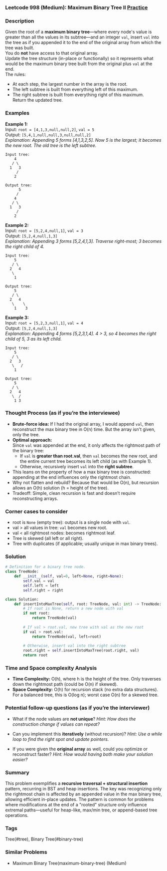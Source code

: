 ### Leetcode 998 (Medium): Maximum Binary Tree II [Practice](https://leetcode.com/problems/maximum-binary-tree-ii)

### Description  
Given the root of a **maximum binary tree**—where every node's value is greater than all the values in its subtree—and an integer `val`, insert `val` into the tree as if you appended it to the end of the original array from which the tree was built.  
You do **not** have access to that original array.  
Update the tree structure (in-place or functionally) so it represents what would be the maximum binary tree built from the original plus `val` at the end.  
The rules:  
- At each step, the largest number in the array is the root.
- The left subtree is built from everything left of this maximum.
- The right subtree is built from everything right of this maximum.  
Return the updated tree.

### Examples  

**Example 1:**  
Input: `root = [4,1,3,null,null,2]`, `val = 5`  
Output: `[5,4,1,null,null,3,null,null,2]`  
*Explanation: Appending 5 forms [4,1,3,2,5]. Now 5 is the largest; it becomes the new root. The old tree is the left subtree.*

```
Input tree:
    4
   / \
  1   3
     /
    2

Output tree:
      5
     /
    4
   / \
  1   3
     /
    2
```

**Example 2:**  
Input: `root = [5,2,4,null,1]`, `val = 3`  
Output: `[5,2,4,null,1,3]`  
*Explanation: Appending 3 forms [5,2,4,1,3]. Traverse right-most; 3 becomes the right child of 4.*

```
Input tree:
    5
   / \
  2   4
   \
    1

Output tree:
    5
   / \
  2   4
   \    \
    1    3
```

**Example 3:**  
Input: `root = [5,2,3,null,1]`, `val = 4`  
Output: `[5,2,4,null,1,3]`  
*Explanation: Appending 4 forms [5,2,3,1,4]. 4 > 3, so 4 becomes the right child of 5, 3 as its left child.*

```
Input tree:
    5
   / \
  2   3
   \   /
    1

Output tree:
    5
   / \
  2   4
   \  /
    1 3
```

### Thought Process (as if you’re the interviewee)  

- **Brute-force idea:** If I had the original array, I would append `val`, then reconstruct the max binary tree in O(n) time. But the array isn't given, only the tree.
- **Optimal approach:**  
  Since `val` was appended at the end, it only affects the rightmost path of the binary tree:
  - If `val` is **greater than root.val**, then `val` becomes the new root, and the entire current tree becomes its left child (as with Example 1).
  - Otherwise, recursively insert `val` into the **right subtree**.
- This leans on the property of how a max binary tree is constructed: appending at the end influences only the rightmost chain.
- Why not flatten and rebuild? Because that would be O(n), but recursion allows an O(h) solution (h = height of the tree).
- Tradeoff: Simple, clean recursion is fast and doesn’t require reconstructing arrays.

### Corner cases to consider  
- root is `None` (empty tree): output is a single node with `val`.
- val > all values in tree: `val` becomes new root.
- val < all rightmost nodes: becomes rightmost leaf.
- Tree is skewed (all left or all right).
- Tree with duplicates (if applicable; usually unique in max binary trees).

### Solution

```python
# Definition for a binary tree node.
class TreeNode:
    def __init__(self, val=0, left=None, right=None):
        self.val = val
        self.left = left
        self.right = right

class Solution:
    def insertIntoMaxTree(self, root: TreeNode, val: int) -> TreeNode:
        # If root is None, return a new node with val
        if not root:
            return TreeNode(val)
        
        # If val > root.val, new tree with val as the new root
        if val > root.val:
            return TreeNode(val, left=root)
        
        # Otherwise, insert val into the right subtree
        root.right = self.insertIntoMaxTree(root.right, val)
        return root
```

### Time and Space complexity Analysis  

- **Time Complexity:** O(h), where h is the height of the tree. Only traverses down the rightmost path (could be O(n) if skewed).
- **Space Complexity:** O(h) for recursion stack (no extra data structures). For a balanced tree, this is O(log n); worst case O(n) for a skewed tree.

### Potential follow-up questions (as if you’re the interviewer)  

- What if the node values are **not unique**?
  *Hint: How does the construction change if values can repeat?*

- Can you implement this **iteratively** (without recursion)?
  *Hint: Use a while loop to find the right spot and update pointers.*

- If you were given the **original array** as well, could you optimize or reconstruct faster?
  *Hint: How would having both make your solution easier?*

### Summary
This problem exemplifies a **recursive traversal + structural insertion** pattern, recurring in BST and heap insertions. The key was recognizing only the rightmost chain is affected by an appended value in the max binary tree, allowing efficient in-place updates. The pattern is common for problems where modifications at the end of a "rooted" structure only influence extremal paths—useful for heap-like, max/min tree, or append-based tree operations.

### Tags
Tree(#tree), Binary Tree(#binary-tree)

### Similar Problems
- Maximum Binary Tree(maximum-binary-tree) (Medium)